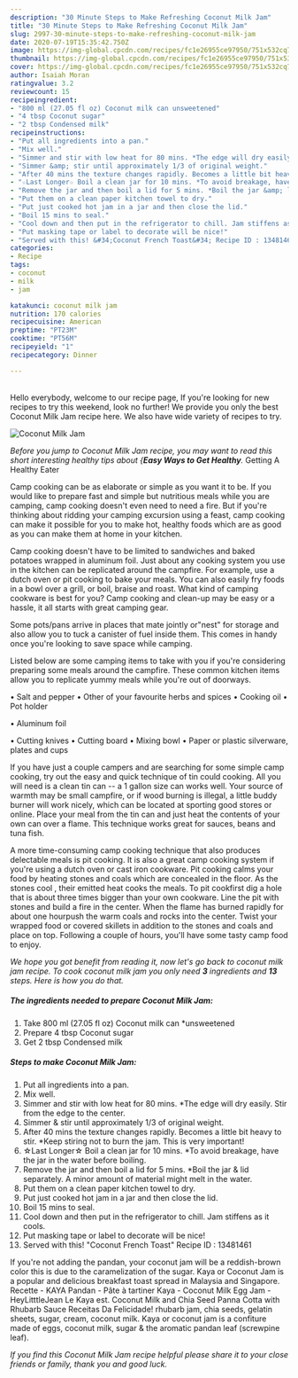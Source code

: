 ```yaml
---
description: "30 Minute Steps to Make Refreshing Coconut Milk Jam"
title: "30 Minute Steps to Make Refreshing Coconut Milk Jam"
slug: 2997-30-minute-steps-to-make-refreshing-coconut-milk-jam
date: 2020-07-19T15:35:42.750Z
image: https://img-global.cpcdn.com/recipes/fc1e26955ce97950/751x532cq70/coconut-milk-jam-recipe-main-photo.jpg
thumbnail: https://img-global.cpcdn.com/recipes/fc1e26955ce97950/751x532cq70/coconut-milk-jam-recipe-main-photo.jpg
cover: https://img-global.cpcdn.com/recipes/fc1e26955ce97950/751x532cq70/coconut-milk-jam-recipe-main-photo.jpg
author: Isaiah Moran
ratingvalue: 3.2
reviewcount: 15
recipeingredient:
- "800 ml (27.05 fl oz) Coconut milk can unsweetened"
- "4 tbsp Coconut sugar"
- "2 tbsp Condensed milk"
recipeinstructions:
- "Put all ingredients into a pan."
- "Mix well."
- "Simmer and stir with low heat for 80 mins. *The edge will dry easily. Stir from the edge to the center."
- "Simmer &amp; stir until approximately 1/3 of original weight."
- "After 40 mins the texture changes rapidly. Becomes a little bit heavy to stir. *Keep stiring not to burn the jam. This is very important!"
- "☆Last Longer☆ Boil a clean jar for 10 mins. *To avoid breakage, have the jar in the water before boiling."
- "Remove the jar and then boil a lid for 5 mins. *Boil the jar &amp; lid separately. A minor amount of material might melt in the water."
- "Put them on a clean paper kitchen towel to dry."
- "Put just cooked hot jam in a jar and then close the lid."
- "Boil 15 mins to seal."
- "Cool down and then put in the refrigerator to chill. Jam stiffens as it cools."
- "Put masking tape or label to decorate will be nice!"
- "Served with this! &#34;Coconut French Toast&#34; Recipe ID : 13481461"
categories:
- Recipe
tags:
- coconut
- milk
- jam

katakunci: coconut milk jam 
nutrition: 170 calories
recipecuisine: American
preptime: "PT23M"
cooktime: "PT56M"
recipeyield: "1"
recipecategory: Dinner

---
```

<br>
Hello everybody, welcome to our recipe page, If you're looking for new recipes to try this weekend, look no further! We provide you only the best Coconut Milk Jam recipe here. We also have wide variety of recipes to try.
<br>


![Coconut Milk Jam](https://img-global.cpcdn.com/recipes/fc1e26955ce97950/751x532cq70/coconut-milk-jam-recipe-main-photo.jpg)

<i>Before you jump to Coconut Milk Jam recipe, you may want to read this short interesting healthy tips about {<strong>Easy Ways to Get Healthy</strong>.</i>
Getting A Healthy Eater

    
Camp cooking can be as elaborate or simple as you want it to be. If you would like to prepare fast and simple but nutritious meals while you are camping, camp cooking doesn't even need to need a fire. But if you're thinking about ridding your camping excursion using a feast, camp cooking can make it possible for you to make hot, healthy foods which are as good as you can make them at home in your kitchen.

Camp cooking doesn't have to be limited to sandwiches and baked potatoes wrapped in aluminum foil.  Just about any cooking system you use in the kitchen can be replicated around the campfire. For example, use a dutch oven or pit cooking to bake your meals. You can also easily fry foods in a bowl over a grill, or boil, braise and roast. What kind of camping cookware is best for you? Camp cooking and clean-up may be easy or a hassle, it all starts with great camping gear.

Some pots/pans arrive in places that mate jointly or"nest" for storage and also allow you to tuck a canister of fuel inside them. This comes in handy once you're looking to save space while camping.

Listed below are some camping items to take with you if you're considering preparing some meals around the campfire. These common kitchen items allow you to replicate yummy meals while you're out of doorways.

• Salt and pepper
• Other of your favourite herbs and spices
• Cooking oil
• Pot holder

• Aluminum foil

• Cutting knives
• Cutting board
• Mixing bowl
• Paper or plastic silverware, plates and cups

If you have just a couple campers and are searching for some simple camp cooking, try out the easy and quick technique of tin could cooking. All you will need is a clean tin can -- a 1 gallon size can works well. Your source of warmth may be small campfire, or if wood burning is illegal, a little buddy burner will work nicely, which can be located at sporting good stores or online. Place your meal from the tin can and just heat the contents of your own can over a flame.  This technique works great for sauces, beans and tuna fish.

A more time-consuming camp cooking technique that also produces delectable meals is pit cooking.  It is also a great camp cooking system if you're using a dutch oven or cast iron cookware. Pit cooking calms your food by heating stones and coals which are concealed in the floor. As the stones cool , their emitted heat cooks the meals. To pit cookfirst dig a hole that is about three times bigger than your own cookware. Line the pit with stones and build a fire in the center. When the flame has burned rapidly for about one hourpush the warm coals and rocks into the center. Twist your wrapped food or covered skillets in addition to the stones and coals and place on top. Following a couple of hours, you'll have some tasty camp food to enjoy.


<i>We hope you got benefit from reading it, now let's go back to coconut milk jam recipe. To cook coconut milk jam you only need <strong>3</strong> ingredients and <strong>13</strong> steps. Here is how you do that.
</i>

##### The ingredients needed to prepare Coconut Milk Jam:

1. Take 800 ml (27.05 fl oz) Coconut milk can *unsweetened
1. Prepare 4 tbsp Coconut sugar
1. Get 2 tbsp Condensed milk


##### Steps to make Coconut Milk Jam:

1. Put all ingredients into a pan.
1. Mix well.
1. Simmer and stir with low heat for 80 mins. *The edge will dry easily. Stir from the edge to the center.
1. Simmer &amp; stir until approximately 1/3 of original weight.
1. After 40 mins the texture changes rapidly. Becomes a little bit heavy to stir. *Keep stiring not to burn the jam. This is very important!
1. ☆Last Longer☆ Boil a clean jar for 10 mins. *To avoid breakage, have the jar in the water before boiling.
1. Remove the jar and then boil a lid for 5 mins. *Boil the jar &amp; lid separately. A minor amount of material might melt in the water.
1. Put them on a clean paper kitchen towel to dry.
1. Put just cooked hot jam in a jar and then close the lid.
1. Boil 15 mins to seal.
1. Cool down and then put in the refrigerator to chill. Jam stiffens as it cools.
1. Put masking tape or label to decorate will be nice!
1. Served with this! &#34;Coconut French Toast&#34; Recipe ID : 13481461


If you&#39;re not adding the pandan, your coconut jam will be a reddish-brown color this is due to the caramelization of the sugar. Kaya or Coconut Jam is a popular and delicious breakfast toast spread in Malaysia and Singapore. Recette - KAYA Pandan - Pâte à tartiner Kaya - Coconut Milk Egg Jam - HeyLitttleJean Le Kaya est. Coconut Milk and Chia Seed Panna Cotta with Rhubarb Sauce Receitas Da Felicidade! rhubarb jam, chia seeds, gelatin sheets, sugar, cream, coconut milk. Kaya or coconut jam is a confiture made of eggs, coconut milk, sugar &amp; the aromatic pandan leaf (screwpine leaf). 

<i>If you find this Coconut Milk Jam recipe helpful please share it to your close friends or family, thank you and good luck.</i>
